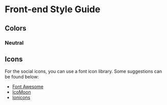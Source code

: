 # Front-end Style Guide

<!-- ## Layout

The designs were created to the following widths:

- Mobile: 375px
- Desktop: 1440px -->

## Colors

<!--
### Primary

- Pink: hsl(322, 100%, 66%) -->

### Neutral

<!-- - Very Pale Cyan: hsl(193, 100%, 96%) -->

<!-- - Very Dark Cyan: hsl(192, 100%, 9%) -->
<!-- - Grayish Blue: hsl(208, 11%, 55%) -->

<!-- ## Typography

### Body Copy -->

<!-- - Font size: 18px -->

<!-- ### Headings

- Family: [Poppins](https://fonts.google.com/specimen/Poppins)
- Weights: 600

### Body, Call-to-actions

- Family: [Open Sans](https://fonts.google.com/specimen/Open+Sans)
- Weights: 400, 700 -->

## Icons

For the social icons, you can use a font icon library. Some suggestions can be found below:

- [Font Awesome](https://fontawesome.com/)
- [IcoMoon](https://icomoon.io/)
- [Ionicons](https://ionicons.com/)
